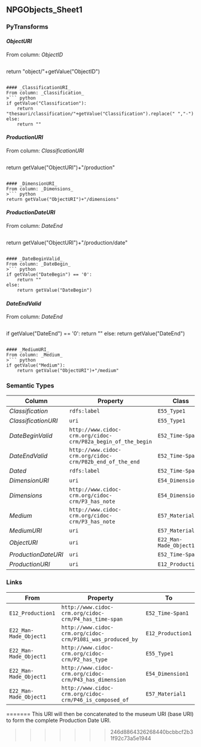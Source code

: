 ## NPGObjects_Sheet1

### PyTransforms

#### _ObjectURI_
From column: _ObjectID_
>``` python
return "object/"+getValue("ObjectID")
```

#### _ClassificationURI_
From column: _Classification_
>``` python
if getValue("Classification"):
    return "thesauri/classification/"+getValue("Classification").replace(" ","-")
else:
    return ""
```

#### _ProductionURI_
From column: _ClassificationURI_
>``` python
return getValue("ObjectURI")+"/production"

```

#### _DimensionURI_
From column: _Dimensions_
>``` python
return getValue("ObjectURI")+"/dimensions"
```

#### _ProductionDateURI_
From column: _DateEnd_
>``` python
return getValue("ObjectURI")+"/production/date"

```

#### _DateBeginValid_
From column: _DateBegin_
>``` python
if getValue("DateBegin") == '0':
    return ""
else:
    return getValue("DateBegin")
```

#### _DateEndValid_
From column: _DateEnd_
>``` python
if getValue("DateEnd") == '0':
    return ""
else:
    return getValue("DateEnd")
```

#### _MediumURI_
From column: _Medium_
>``` python
if getValue("Medium"):
    return getValue("ObjectURI")+"/medium"
```

### Semantic Types
| Column | Property | Class |
|  ----- | -------- | ----- |
| _Classification_ | `rdfs:label` | `E55_Type1`|
| _ClassificationURI_ | `uri` | `E55_Type1`|
| _DateBeginValid_ | `http://www.cidoc-crm.org/cidoc-crm/P82a_begin_of_the_begin` | `E52_Time-Span1`|
| _DateEndValid_ | `http://www.cidoc-crm.org/cidoc-crm/P82b_end_of_the_end` | `E52_Time-Span1`|
| _Dated_ | `rdfs:label` | `E52_Time-Span1`|
| _DimensionURI_ | `uri` | `E54_Dimension1`|
| _Dimensions_ | `http://www.cidoc-crm.org/cidoc-crm/P3_has_note` | `E54_Dimension1`|
| _Medium_ | `http://www.cidoc-crm.org/cidoc-crm/P3_has_note` | `E57_Material1`|
| _MediumURI_ | `uri` | `E57_Material1`|
| _ObjectURI_ | `uri` | `E22_Man-Made_Object1`|
| _ProductionDateURI_ | `uri` | `E52_Time-Span1`|
| _ProductionURI_ | `uri` | `E12_Production1`|


### Links
| From | Property | To |
|  --- | -------- | ---|
| `E12_Production1` | `http://www.cidoc-crm.org/cidoc-crm/P4_has_time-span` | `E52_Time-Span1`|
| `E22_Man-Made_Object1` | `http://www.cidoc-crm.org/cidoc-crm/P108i_was_produced_by` | `E12_Production1`|
| `E22_Man-Made_Object1` | `http://www.cidoc-crm.org/cidoc-crm/P2_has_type` | `E55_Type1`|
| `E22_Man-Made_Object1` | `http://www.cidoc-crm.org/cidoc-crm/P43_has_dimension` | `E54_Dimension1`|
| `E22_Man-Made_Object1` | `http://www.cidoc-crm.org/cidoc-crm/P46_is_composed_of` | `E57_Material1`|
=======
This URI will then be concatenated to the museum URI (base URI) to form the complete Production Date URI. 
>>>>>>> 246d8864326268440bcbbcf2b31f92c73a5e1944
